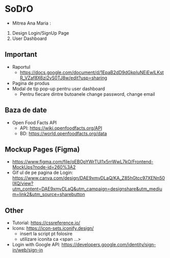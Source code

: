 # SoDrO

* Mitrea Ana Maria :
1) Design Login/SignUp Page
2) User Dashboard


Important
-
- Raportul
  - https://docs.google.com/document/d/1EpaB2dD9dGkpIuNEiEwlLKstR_VZaf8X6zi2vS0TJ8w/edit?usp=sharing 
- Pagina de produs
- Modal de tip pop-up pentru user dashboard
  - Pentru fiecare dintre butoanele change password, change email

Baza de date
-
- Open Food Facts API
  - API: https://wiki.openfoodfacts.org/API 
  - BD: https://world.openfoodfacts.org/data

Mockup Pages (Figma)
-
- https://www.figma.com/file/qEBOpYWrTUl1x5rrWwL7kO/Frontend-MockUps?node-id=260%3A2
- Gif ul de pe pagina de Login: https://www.canva.com/design/DAE9xmvDLaQ/KA_Z85hGtcc97XENn50lXQ/view?utm_content=DAE9xmvDLaQ&utm_campaign=designshare&utm_medium=link2&utm_source=sharebutton

Other
-
- Tutorial: https://cssreference.io/
- Icons: https://icon-sets.iconify.design/
  - insert la script pt folosire
  - utilizare iconita ca <span ...></span>
- Login with Google API: https://developers.google.com/identity/sign-in/web/sign-in
